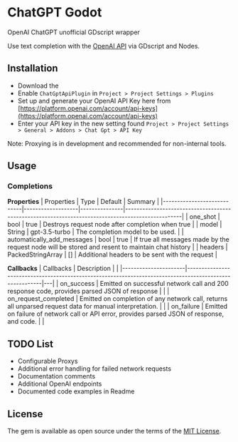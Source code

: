 # ChatGPT Godot
OpenAI ChatGPT unofficial GDscript wrapper 

Use text completion with the [OpenAI API](https://openai.com/blog/openai-api) via GDscript and Nodes.


## Installation
* Download the 
* Enable ``ChatGptApiPlugin`` in ``Project > Project Settings > Plugins``
* Set up and generate your OpenAI API Key here from [https://platform.openai.com/account/api-keys](https://platform.openai.com/account/api-keys)
* Enter your API key in the new setting found ``Project > Project Settings > General > Addons > Chat Gpt > API Key``

Note: Proxying is in development and recommended for non-internal tools. 

## Usage

### Completions

**Properties**
| Properties                 | Type              | Default       | Summary                                                                                          |
|----------------------------|-------------------|---------------|--------------------------------------------------------------------------------------------------|
| one_shot                   | bool              | true          | Destroys request node after completion when true                                                 |
| model                      | String            | gpt-3.5-turbo | The completion model to be used.                                                                 |
| automatically_add_messages | bool              | true          | If true all messages made by the request node will be stored and resent to maintain chat history |
| headers                    | PackedStringArray | []            | Additional headers to be sent with the request                                                   |

**Callbacks**
| Callbacks            | Description                                                                                             |   |
|----------------------|---------------------------------------------------------------------------------------------------------|---|
| on_success           | Emitted on successful network call and 200 response code, provides parsed JSON of response              |   |
| on_request_completed | Emitted on completion of any network call, returns all unparsed request data for manual interpretation. |   |
| on_failure           | Emitted on failure of network call or API error, provides parsed JSON of response, and code.            |   |

## TODO List
* Configurable Proxys
* Additional error handling for failed network requests
* Documentation comments
* Additional OpenAI endpoints
* Documented code examples in Readme

## License

The gem is available as open source under the terms of the  [MIT License](https://opensource.org/licenses/MIT).
